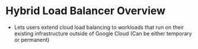 # Hybrid Load Balancer Overview

* Lets users extend cloud load balancing to workloads that run on their existing infrastructure outside of Google Cloud (Can be either temporary or permanent)